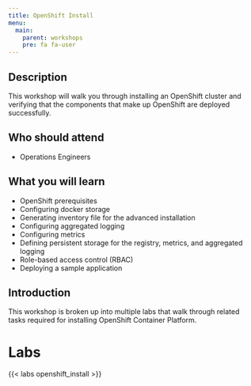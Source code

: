 ```yaml
---
title: OpenShift Install
menu:
  main:
    parent: workshops
    pre: fa fa-user
---
```


## Description

This workshop will walk you through installing an OpenShift cluster and verifying
that the components that make up OpenShift are deployed successfully.

## Who should attend

- Operations Engineers

## What you will learn

- OpenShift prerequisites
- Configuring docker storage
- Generating inventory file for the advanced installation
- Configuring aggregated logging
- Configuring metrics
- Defining persistent storage for the registry, metrics, and aggregated logging
- Role-based access control (RBAC)
- Deploying a sample application

## Introduction

This workshop is broken up into multiple labs that walk through related tasks
required for installing OpenShift Container Platform.

# Labs

{{< labs openshift_install >}}
